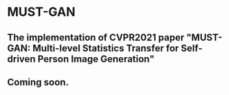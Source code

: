 # MUST-GAN
The implementation of CVPR2021 paper "MUST-GAN: Multi-level Statistics Transfer for Self-driven Person Image Generation"
---
## Coming soon.
